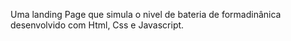 Uma landing Page que simula o nivel de bateria de formadinânica desenvolvido com Html, Css e Javascript.
